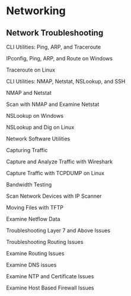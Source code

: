 # Networking  



## Network Troubleshooting  

CLI Utilities: Ping, ARP, and Traceroute

IPconfig, Ping, ARP, and Route on Windows

Traceroute on Linux

CLI Utilities: NMAP, Netstat, NSLookup, and SSH

NMAP and Netstat

Scan with NMAP and Examine Netstat

NSLookup on Windows

NSLookup and Dig on Linux

Network Software Utilities

Capturing Traffic

Capture and Analyze Traffic with Wireshark

Capture Traffic with TCPDUMP on Linux

Bandwidth Testing

Scan Network Devices with IP Scanner

Moving Files with TFTP

Examine Netflow Data

Troubleshooting Layer 7 and Above Issues

Troubleshooting Routing Issues

Examine Routing Issues

Examine DNS issues

Examine NTP and Certificate Issues

Examine Host Based Firewall Issues


